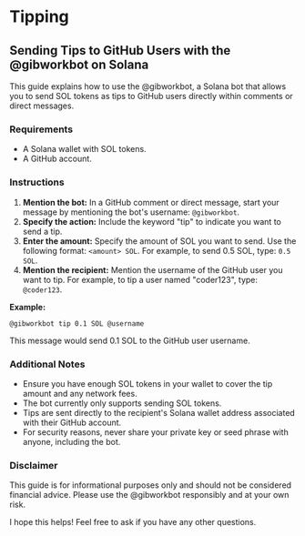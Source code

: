 # Tipping

## Sending Tips to GitHub Users with the @gibworkbot on Solana

This guide explains how to use the @gibworkbot, a Solana bot that allows you to send SOL tokens as tips to GitHub users directly within comments or direct messages.

### Requirements

* A Solana wallet with SOL tokens.
* A GitHub account.

### Instructions

1. **Mention the bot:** In a GitHub comment or direct message, start your message by mentioning the bot's username: `@gibworkbot`.
2. **Specify the action:** Include the keyword "tip" to indicate you want to send a tip.
3. **Enter the amount:** Specify the amount of SOL you want to send. Use the following format: `<amount> SOL`. For example, to send 0.5 SOL, type: `0.5 SOL`.
4. **Mention the recipient:** Mention the username of the GitHub user you want to tip. For example, to tip a user named "coder123", type: `@coder123`.

**Example:**

```
@gibworkbot tip 0.1 SOL @username
```

This message would send 0.1 SOL to the GitHub user username.

### Additional Notes

* Ensure you have enough SOL tokens in your wallet to cover the tip amount and any network fees.
* The bot currently only supports sending SOL tokens.
* Tips are sent directly to the recipient's Solana wallet address associated with their GitHub account.
* For security reasons, never share your private key or seed phrase with anyone, including the bot.

### Disclaimer

This guide is for informational purposes only and should not be considered financial advice. Please use the @gibworkbot responsibly and at your own risk.

I hope this helps! Feel free to ask if you have any other questions.
